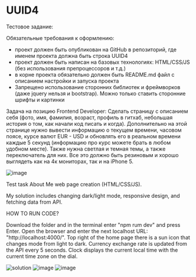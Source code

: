 # UUID4

Тестовое задание:

Обязательные требования к оформлению:
- проект должен быть опубликован на GitHub в репозиторий, где именем проекта должна быть строка UUID4
- проект должен быть написан на базовых технологиях: HTML/CSS/JS (без использования препроцессоров и т.д.)
- в корне проекта обязательно должен быть README.md файл с описанием настройки и запуска проекта
- Запрещено использование сторонних библиотек и фреймворков (даже jquery нельзя и bootstrap). Можно только ставить сторонние шрифты и картинки

Задача на позицию Frontend Developer: 
Сделать страницу с описанием себя (фото, имя, фамилия, возраст, профиль в гитхаб, небольшая история о том, как начали код писать и когда). Дополнительно на этой странице нужно вывести информацию о текущем времени, часовом поясе, курсе валют EUR - USD и обновлять его в реальном времени каждые 5 секунд (информацию про курс можете брать в любом удобном месте). Также нужна светлая и темная темы, а также переключатель для них. Все это должно быть резиновым и хорошо выглядеть как на 4к мониторах, так и на iPhone 5.



![image](https://user-images.githubusercontent.com/65572536/140499743-0f78b32e-0e79-4682-adc5-eac30cd4ebff.png)

Test task About Me web page creation (HTML/CSS/JS). 

My solution includes changing dark/light mode, responsive design, and fetching data from API.

HOW TO RUN CODE?

Download the folder and in the terminal enter "npm rum dev" and press Enter. Open the browser and enter the next localhost URL: "http://localhost:4000/".
Top right of the home page there is a sun icon that changes mode from light to dark. Currency exchange rate is updated from the API every 5 seconds. Clock displays the current local time with the current time zone on the dial.

![solution](https://user-images.githubusercontent.com/65572536/140498979-c3f8ae0e-ec69-4e9b-b65b-7979f6645ab3.png)
![image](https://user-images.githubusercontent.com/65572536/140501123-3b506af2-0879-4759-a48d-3c656fa1818b.png)
![image](https://user-images.githubusercontent.com/65572536/140501066-b92ff5d7-e684-470b-8947-1ddf2ed9efe8.png)

